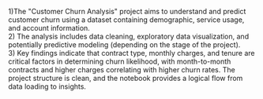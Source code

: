1)The "Customer Churn Analysis" project aims to understand and predict customer churn using a dataset containing demographic, service usage, and account information. 
<br>
2) The analysis includes data cleaning, exploratory data visualization, and potentially predictive modeling (depending on the stage of the project).
<br>
3) Key findings indicate that contract type, monthly charges, and tenure are critical factors in determining churn likelihood, with month-to-month contracts and higher charges correlating with higher churn rates. The project structure is clean, and the notebook provides a logical flow from data loading to insights.
